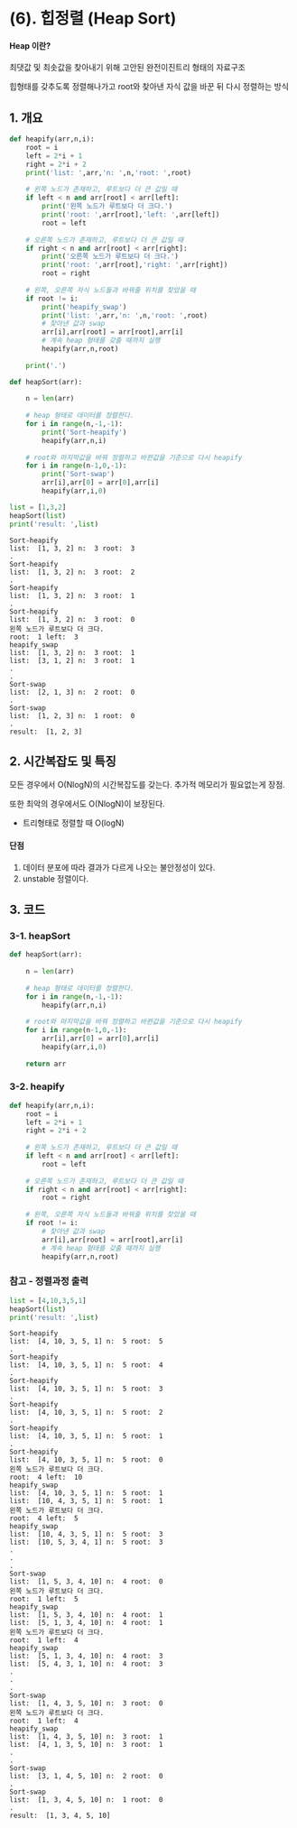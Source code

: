 # (6). 힙정렬 (Heap Sort)

#### Heap 이란?
최댓값 및 최솟값을 찾아내기 위해 고안된 완전이진트리 형태의 자료구조

힙형태를 갖추도록 정렬해나가고 root와 찾아낸 자식 값을 바꾼 뒤 다시 정렬하는 방식


## 1. 개요


```python
def heapify(arr,n,i):
    root = i
    left = 2*i + 1
    right = 2*i + 2
    print('list: ',arr,'n: ',n,'root: ',root)
    
    # 왼쪽 노드가 존재하고, 루트보다 더 큰 값일 때
    if left < n and arr[root] < arr[left]:
        print('왼쪽 노드가 루트보다 더 크다.')
        print('root: ',arr[root],'left: ',arr[left])
        root = left
    
    # 오른쪽 노드가 존재하고, 루트보다 더 큰 값일 때
    if right < n and arr[root] < arr[right]:
        print('오른쪽 노드가 루트보다 더 크다.')
        print('root: ',arr[root],'right: ',arr[right])
        root = right
        
    # 왼쪽, 오른쪽 자식 노드들과 바꿔줄 위치를 찾았을 때
    if root != i:
        print('heapify_swap')
        print('list: ',arr,'n: ',n,'root: ',root)
        # 찾아낸 값과 swap
        arr[i],arr[root] = arr[root],arr[i]
        # 계속 heap 형태를 갖출 때까지 실행
        heapify(arr,n,root)
        
    print('.')
```


```python
def heapSort(arr):
    
    n = len(arr)
     
    # heap 형태로 데이터를 정렬한다.
    for i in range(n,-1,-1):
        print('Sort-heapify')
        heapify(arr,n,i)
        
    # root와 마지막값을 바꿔 정렬하고 바뀐값을 기준으로 다시 heapify
    for i in range(n-1,0,-1):
        print('Sort-swap')
        arr[i],arr[0] = arr[0],arr[i]
        heapify(arr,i,0)
```


```python
list = [1,3,2]
heapSort(list)
print('result: ',list)
```

    Sort-heapify
    list:  [1, 3, 2] n:  3 root:  3
    .
    Sort-heapify
    list:  [1, 3, 2] n:  3 root:  2
    .
    Sort-heapify
    list:  [1, 3, 2] n:  3 root:  1
    .
    Sort-heapify
    list:  [1, 3, 2] n:  3 root:  0
    왼쪽 노드가 루트보다 더 크다.
    root:  1 left:  3
    heapify_swap
    list:  [1, 3, 2] n:  3 root:  1
    list:  [3, 1, 2] n:  3 root:  1
    .
    .
    Sort-swap
    list:  [2, 1, 3] n:  2 root:  0
    .
    Sort-swap
    list:  [1, 2, 3] n:  1 root:  0
    .
    result:  [1, 2, 3]
    

## 2. 시간복잡도 및 특징

모든 경우에서 O(NlogN)의 시간복잡도를 갖는다. 추가적 메모리가 필요없는게 장점.

또한 최악의 경우에서도 O(NlogN)이 보장된다.

* 트리형태로 정렬할 때 O(logN)

#### 단점
1. 데이터 분포에 따라 결과가 다르게 나오는 불안정성이 있다.
2. unstable 정렬이다.

## 3. 코드

### 3-1. heapSort


```python
def heapSort(arr):
    
    n = len(arr)
     
    # heap 형태로 데이터를 정렬한다.
    for i in range(n,-1,-1):
        heapify(arr,n,i)
        
    # root와 마지막값을 바꿔 정렬하고 바뀐값을 기준으로 다시 heapify
    for i in range(n-1,0,-1):
        arr[i],arr[0] = arr[0],arr[i]
        heapify(arr,i,0)
        
    return arr
```

### 3-2. heapify


```python
def heapify(arr,n,i):
    root = i
    left = 2*i + 1
    right = 2*i + 2
    
    # 왼쪽 노드가 존재하고, 루트보다 더 큰 값일 때
    if left < n and arr[root] < arr[left]:
        root = left
    
    # 오른쪽 노드가 존재하고, 루트보다 더 큰 값일 때
    if right < n and arr[root] < arr[right]:
        root = right
        
    # 왼쪽, 오른쪽 자식 노드들과 바꿔줄 위치를 찾았을 때
    if root != i:
        # 찾아낸 값과 swap
        arr[i],arr[root] = arr[root],arr[i]
        # 계속 heap 형태를 갖출 때까지 실행
        heapify(arr,n,root)  
```

### 참고 - 정렬과정 출력


```python
list = [4,10,3,5,1]
heapSort(list)
print('result: ',list)
```

    Sort-heapify
    list:  [4, 10, 3, 5, 1] n:  5 root:  5
    .
    Sort-heapify
    list:  [4, 10, 3, 5, 1] n:  5 root:  4
    .
    Sort-heapify
    list:  [4, 10, 3, 5, 1] n:  5 root:  3
    .
    Sort-heapify
    list:  [4, 10, 3, 5, 1] n:  5 root:  2
    .
    Sort-heapify
    list:  [4, 10, 3, 5, 1] n:  5 root:  1
    .
    Sort-heapify
    list:  [4, 10, 3, 5, 1] n:  5 root:  0
    왼쪽 노드가 루트보다 더 크다.
    root:  4 left:  10
    heapify_swap
    list:  [4, 10, 3, 5, 1] n:  5 root:  1
    list:  [10, 4, 3, 5, 1] n:  5 root:  1
    왼쪽 노드가 루트보다 더 크다.
    root:  4 left:  5
    heapify_swap
    list:  [10, 4, 3, 5, 1] n:  5 root:  3
    list:  [10, 5, 3, 4, 1] n:  5 root:  3
    .
    .
    .
    Sort-swap
    list:  [1, 5, 3, 4, 10] n:  4 root:  0
    왼쪽 노드가 루트보다 더 크다.
    root:  1 left:  5
    heapify_swap
    list:  [1, 5, 3, 4, 10] n:  4 root:  1
    list:  [5, 1, 3, 4, 10] n:  4 root:  1
    왼쪽 노드가 루트보다 더 크다.
    root:  1 left:  4
    heapify_swap
    list:  [5, 1, 3, 4, 10] n:  4 root:  3
    list:  [5, 4, 3, 1, 10] n:  4 root:  3
    .
    .
    .
    Sort-swap
    list:  [1, 4, 3, 5, 10] n:  3 root:  0
    왼쪽 노드가 루트보다 더 크다.
    root:  1 left:  4
    heapify_swap
    list:  [1, 4, 3, 5, 10] n:  3 root:  1
    list:  [4, 1, 3, 5, 10] n:  3 root:  1
    .
    .
    Sort-swap
    list:  [3, 1, 4, 5, 10] n:  2 root:  0
    .
    Sort-swap
    list:  [1, 3, 4, 5, 10] n:  1 root:  0
    .
    result:  [1, 3, 4, 5, 10]
    
